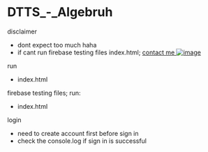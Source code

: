 # DTTS_-_Algebruh

disclaimer
- dont expect too much haha
- if cant run firebase testing files index.html; [contact me ![image](https://github.com/ChugxScript/MAB_-_Algebruh/assets/101156843/00548c56-9e32-42b7-ae17-b2771e159a37)](https://www.facebook.com/aroloroso/)


run
- index.html

firebase testing files; run:
- index.html

login
- need to create account first before sign in
- check the console.log if sign in is successful
